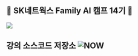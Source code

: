 ## 👋 SK네트웍스 Family AI 캠프 14기 👋

<!--

**Here are some ideas to get you started:**

🙋‍♀️ A short introduction - what is your organization all about?
🌈 Contribution guidelines - how can the community get involved?
👩‍💻 Useful resources - where can the community find your docs? Is there anything else the community should know?
🍿 Fun facts - what does your team eat for breakfast?
🧙 Remember, you can do mighty things with the power of [Markdown](https://docs.github.com/github/writing-on-github/getting-started-with-writing-and-formatting-on-github/basic-writing-and-formatting-syntax)
-->


![](https://cdn.imweb.me/upload/S20240314bd10436a7991a/41a9769cc44e6.png)

## 강의 소스코드 저장소 ![NOW](https://img.shields.io/badge/👈-NOW-yellow)
